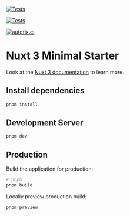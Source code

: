 [![Tests](https://github.com/geforseN/pastbl/actions/workflows/vitest.yml/badge.svg)](https://github.com/geforseN/pastbl/actions/workflows/vitest.yml)

[![Tests](https://github.com/geforseN/pastbl/actions/workflows/playwright.yml/badge.svg)](https://github.com/geforseN/pastbl/actions/workflows/playwright.yml)

[![autofix.ci](https://github.com/geforseN/pastbl/actions/workflows/autofix-ci.yml/badge.svg)](https://github.com/geforseN/pastbl/actions/workflows/autofix-ci.yml)

# Nuxt 3 Minimal Starter

Look at the [Nuxt 3 documentation](https://nuxt.com/docs/getting-started/introduction) to learn more.

## Install dependencies

```bash
pnpm install
```

## Development Server

```bash
pnpm dev
```

## Production

Build the application for production:

```bash
# pnpm
pnpm build
```

Locally preview production build:

```bash
pnpm preview
```
